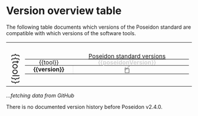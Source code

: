# Version overview table

The following table documents which versions of the Poseidon standard are compatible with which versions of the software tools.

<script>
  Vue.createApp({
    data () {
     return {
        versionTableRows: null,
        tools:    ["trident",   "xerxes",   "qjanno",   "janno"             ],
        toolURLs: ["#/trident", "#/xerxes", "#/qjanno", "#/janno_r_package" ],
        poseidonVersions: null,
        versionsPerTool: null
      }
    },
    async mounted () {
      const response = await fetch(
        "https://raw.githubusercontent.com/poseidon-framework/poseidon-framework.github.io/master/version_table_figure/version_table.tsv"
      );
      const versionTableTSVData = await response.text();
      this.versionTableRows = this.parseTSV(versionTableTSVData);
      this.poseidonVersions = this.versionTableRows.map((row) => row.poseidonVersion).filter(this.unique).sort()
      this.versionsPerTool = this.tools.map((tool) => this.getVersions(tool, this.versionTableRows))
    },
    methods: {
      parseTSV(csvData) {
        const lines = csvData.split("\n");
        const headers = lines[0].split("\t");
        const rows = [];
        for (let i = 1; i < lines.length; i++) {
          const values = lines[i].split("\t");
          if (values.length !== headers.length) continue;
          const row = {};
          for (let j = 0; j < headers.length; j++) {
            row[headers[j]] = values[j];
          }
          rows.push(row);
        }
        return rows;
      },
      unique(value, index, array) {
        return array.indexOf(value) === index;
      },
      getVersions(tool, versionTableRows) {
        return(
          versionTableRows
            .filter((row) => row.tool == tool)
            .map((row) => row.version)
            .filter(this.unique)
            // https://stackoverflow.com/questions/40201533/sort-version-dotted-number-strings-in-javascript
            .map( a => a.split('.').map( n => +n+1000000 ).join('.') )
            .sort((a,b) => b-a)
            .map( a => a.split('.').map( n => +n-1000000 ).join('.') )
        )
      },
      exists(versionTableRows,t,v,pV) {
        var fittingRows = versionTableRows.filter((row) => row.tool == t && row.version == v && row.poseidonVersion == pV);
        return fittingRows.length > 0;
      }
    }
  }).mount('#versionFileViewer');
</script>

<div id="versionFileViewer">

  <div v-if="versionTableRows">
    <table class="table-default">
      <tbody>
      <tr v-for="tool in tools" style="background: none;">
        <td style="vertical-align: top; text-align: left; padding-top: 30px; writing-mode: vertical-rl; font-size: 25px;">
          {{tool}}
        </td>
        <td>
          <table class="table-default">
            <thead>
              <tr style="background: none;">
                <td></td>
                <td v-bind:colspan="poseidonVersions.length" style="color: #d3d3d3;">
                  <a href="#/standard">Poseidon standard versions</a>
                </td>
              </tr>
              <tr style="background: none;">
                <th style="font-weight: normal; color: #d3d3d3;">
                  <a v-bind:href="toolURLs[tools.findIndex((t) => t == tool)]">{{tool}}</a>
                </th>
                <th v-for="poseidonVersion in poseidonVersions" style="color: #d3d3d3;">
                  {{poseidonVersion}}
                <th>
              <tr>
            </thead>
            <tbody>
              <tr v-for="version in versionsPerTool[tools.findIndex((t) => t == tool)]">
                <td style="border-right: 1px dotted #d3d3d3;"><b>{{version}}</b></td>
                <td v-for="poseidonVersion in poseidonVersions">
                  <div v-if="exists(versionTableRows,tool,version,poseidonVersion)">✅</div>
                  <div v-else>☐</div>
                </td>
              </tr>
            </tbody>
          </table>
        </td>
      </tr>
      </tbody>
    </table>
  </div>
  
  <div v-else><i>...fetching data from GitHub</i></div>

</div>

<style>
  .table-default {
    width: 100%;
    display: table !important;
  }
  .table-default thead {
    width: 100%;
  } 
  .table-default tbody {
    width: 100%;
  } 
  .table-default tr {
    width: 100%;
    line-height: 8px !important;
  }
  .table-default th {
    text-align: center !important;
  }
  .table-default td {
    text-align: center;
  }
</style>

There is no documented version history before Poseidon v2.4.0.
